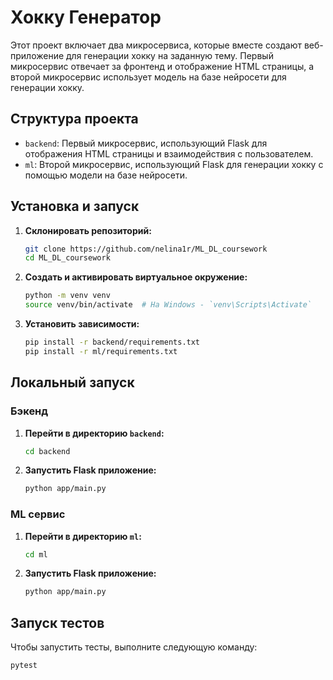 # Хокку Генератор

Этот проект включает два микросервиса, которые вместе создают веб-приложение для генерации хокку на заданную тему. Первый микросервис отвечает за фронтенд и отображение HTML страницы, а второй микросервис использует модель на базе нейросети для генерации хокку.

## Структура проекта

- `backend`: Первый микросервис, использующий Flask для отображения HTML страницы и взаимодействия с пользователем.
- `ml`: Второй микросервис, использующий Flask для генерации хокку с помощью модели на базе нейросети.

## Установка и запуск

1. **Склонировать репозиторий:**
    ```bash
    git clone https://github.com/nelina1r/ML_DL_coursework
    cd ML_DL_coursework
    ```

2. **Создать и активировать виртуальное окружение:**
    ```bash
    python -m venv venv
    source venv/bin/activate  # На Windows - `venv\Scripts\Activate`
    ```

3. **Установить зависимости:**
    ```bash
    pip install -r backend/requirements.txt
    pip install -r ml/requirements.txt
    ```

## Локальный запуск
### Бэкенд

1. **Перейти в директорию `backend`:**
    ```bash
    cd backend
    ```

2. **Запустить Flask приложение:**
    ```bash
    python app/main.py
    ```

### ML сервис

1. **Перейти в директорию `ml`:**
    ```bash
    cd ml
    ```

2. **Запустить Flask приложение:**
    ```bash
    python app/main.py
    ```

## Запуск тестов

Чтобы запустить тесты, выполните следующую команду:

```bash
pytest
```
